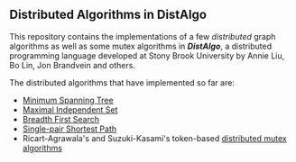Distributed Algorithms in DistAlgo
----------------------------------
This repository contains the implementations of a few _distributed_ graph algorithms as well as some mutex algorithms in ***DistAlgo***, a distributed programming language developed at Stony Brook University by Annie Liu, Bo Lin, Jon Brandvein and others.

The distributed algorithms that have implemented so far are:
* [Minimum Spanning Tree](https://github.com/arjungmenon/DistAlgo/tree/master/Minimum-Spanning-Tree)
* [Maximal Independent Set](https://github.com/arjungmenon/DistAlgo/tree/master/Maximal-Independent-Set)
* [Breadth First Search](https://github.com/arjungmenon/DistAlgo/tree/master/Breadth-First-Search)
* [Single-pair Shortest Path](https://github.com/arjungmenon/DistAlgo/tree/master/ShortestPath)
* Ricart-Agrawala's and Suzuki-Kasami's token-based [distributed mutex algorithms](https://github.com/arjungmenon/DistAlgo/tree/master/DistributedMutex)